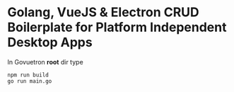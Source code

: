 # Golang, VueJS & Electron CRUD Boilerplate for Platform Independent Desktop Apps

In Govuetron **root** dir type
    
    npm run build
    go run main.go
